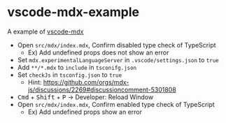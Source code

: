 # vscode-mdx-example

A example of [vscode-mdx](https://github.com/mdx-js/mdx-analyzer/tree/main/packages/vscode-mdx)

- Open `src/mdx/index.mdx`, Confirm disabled type check of TypeScript
  - Ex) Add undefined props does not show an error
- Set `mdx.experimentalLanguageServer` in `.vscode/settings.json` to `true`
- Add `**/*.mdx` to `include` in `tsconifg.json`
- Set `checkJs` in `tsconfig.json` to `true`
  - Hint: https://github.com/orgs/mdx-js/discussions/2269#discussioncomment-5301808
- <kbd>Cmd</kbd> + <kbd>Shift</kbd> + <kbd>P</kbd> -> Developer: Reload Window
- Open `src/mdx/index.mdx`, Confirm enabled type check of TypeScript
  - Ex) Add undefined props show an error
